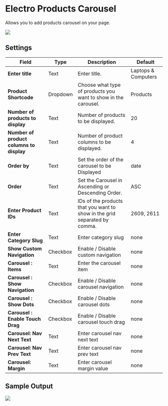 # Electro Products Carousel

Allows you to add products carousel on your page.

![](http://transvelo.github.io/docs/electro/images/vc-electro-products-carousel-setting.png)

## Settings

| Field | Type | Description | Default
| -- | -- | -- | -- |
| **Enter title** | Text |  Enter title. | Laptops & Computers
| **Product Shortcode** | Dropdown | Choose what type of products you want to show in the carousel. | Products
| **Number of products to display** | Text |  Number of products to be displayed. | 20
| **Number of product columns to display** | Text |  Number of product columns to be displayed.| 4
| **Order by** | Text |  Set the order of the carousel to be Displayed | date
| **Order** | Text | Set the Carousel in Ascending or Descending Order. | ASC
| **Enter Product IDs** | Text | IDs of the products that you want to show in the grid separated by comma.| 2609, 2611
| **Enter Category Slug** | Text |  Enter category slug | none
| **Show Custom Navigation** | Checkbox |  Enable / Disable custom navigation | none
| **Carousel : Items** | Text | Enter the carousel item| none
| **Carousel : Show Navigation** | Checkbox | Enable / Disable carousel navigation | none
| **Carousel : Show Dots** | Checkbox |  Enable / Disable carousel dots | none
| **Carousel : Enable Touch Drag** | Checkbox |  Enable / Disable carousel touch drag | none
| **Carousel: Nav Next Text** | Text |  Enter carousel nav next text| none
| **Carousel: Nav Prev Text** | Text |  Enter carousel nav prev text| none
| **Carousel: Margin** | Text |  Enter carousel margin value| none


## Sample Output

![](http://transvelo.github.io/docs/electro/images/vc-electro-products-cards-carousel-output.png)

